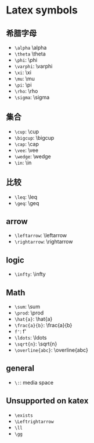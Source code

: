# Latex symbols

## 希腊字母

* `\alpha` <span class="katex">\alpha</span>
* `\theta` <span class="katex">\theta</span>
* `\phi`: <span class="katex">\phi</span>
* `\varphi`: <span class="katex">\varphi</span>
* `\xi`: <span class="katex">\xi</span>
* `\mu`: <span class="katex">\mu</span>
* `\pi`: <span class="katex">\pi</span>
* `\rho`: <span class="katex">\rho</span>
* `\sigma`: <span class="katex">\sigma</span>

## 集合

* `\cup`: <span class="katex">\cup</span>
* `\bigcup`: <span class="katex">\bigcup</span>
* `\cap`: <span class="katex">\cap</span>
* `\vee`: <span class="katex">\vee</span>
* `\wedge`: <span class="katex">\wedge</span>
* `\in`: <span class="katex">\in</span>

## 比较

* `\leq`: <span class="katex">\leq</span>
* `\geq`: <span class="katex">\geq</span>

## arrow

* `\leftarrow`: <span class="katex">\leftarrow</span>
* `\rightarrow`: <span class="katex">\rightarrow</span>

## logic

* `\infty`: <span class="katex">\infty</span>

## Math

* `\sum`: <span class="katex">\sum</span>
* `\prod`: <span class="katex">\prod</span>
* `\hat{a}`: <span class="katex">\hat{a}</span>
* `\frac{a}{b}`: <span class="katex">\frac{a}{b}</span>
* `f'`: <span class="katex">f'</span>
* `\ldots`: <span class="katex">\ldots</span>
* `\sqrt{n}`: <span class="katex">\sqrt{n}</span>
* `\overline{abc}`: <span class="katex">\overline{abc}</span>

## general

* `\:`: media space

## Unsupported on katex

* `\exists`
* `\Leftrightarrow`
* `\ll`
* `\gg`

